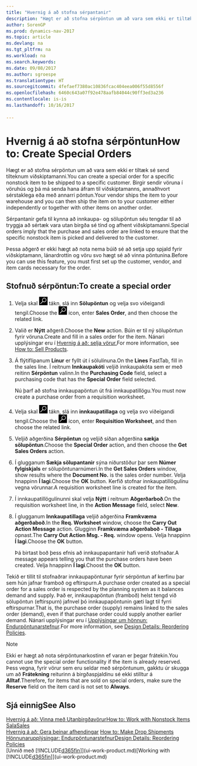 ```yaml
---
title: "Hvernig á að stofna sérpantanir"
description: "Hægt er að stofna sérpöntun um að vara sem ekki er tiltæk sé send tilteknum viðskiptamanni. Birgir sendir vöruna í vöruhús og þá má senda hana áfram til viðskiptamanns, annaðhvort sérstaklega eða með annarri pöntun."
author: SorenGP
ms.prod: dynamics-nav-2017
ms.topic: article
ms.devlang: na
ms.tgt_pltfrm: na
ms.workload: na
ms.search.keywords: 
ms.date: 09/08/2017
ms.author: sgroespe
ms.translationtype: HT
ms.sourcegitcommit: 4fefaef7380ac10836fcac404eea006f55d8556f
ms.openlocfilehash: 6460c643a07f92e478aafb84044c90ff3ed3a236
ms.contentlocale: is-is
ms.lasthandoff: 10/16/2017

---
```

# <a name="how-to-create-special-orders"></a><span data-ttu-id="36610-104">Hvernig á að stofna sérpöntun</span><span class="sxs-lookup"><span data-stu-id="36610-104">How to: Create Special Orders</span></span>
<span data-ttu-id="36610-105">Hægt er að stofna sérpöntun um að vara sem ekki er tiltæk sé send tilteknum viðskiptamanni.</span><span class="sxs-lookup"><span data-stu-id="36610-105">You can create a special order for a specific nonstock item to be shipped to a specific customer.</span></span> <span data-ttu-id="36610-106">Birgir sendir vöruna í vöruhús og þá má senda hana áfram til viðskiptamanns, annaðhvort sérstaklega eða með annarri pöntun.</span><span class="sxs-lookup"><span data-stu-id="36610-106">Your vendor ships the item to your warehouse and you can then ship the item on to your customer either independently or together with other items on another order.</span></span>  

<span data-ttu-id="36610-107">Sérpantanir gefa til kynna að innkaupa- og sölupöntun séu tengdar til að tryggja að sértæk vara utan birgða sé tínd og afhent viðskiptamanni.</span><span class="sxs-lookup"><span data-stu-id="36610-107">Special orders imply that the purchase and sales order are linked to ensure that the specific nonstock item is picked and delivered to the customer.</span></span>  

<span data-ttu-id="36610-108">Þessa aðgerð er ekki hægt að nota nema búið sé að setja upp spjald fyrir viðskiptamann, lánardrottin og vöru svo hægt sé að vinna pöntunina.</span><span class="sxs-lookup"><span data-stu-id="36610-108">Before you can use this feature, you must first set up the customer, vendor, and item cards necessary for the order.</span></span>  

## <a name="to-create-a-special-order"></a><span data-ttu-id="36610-109">Stofnuð sérpöntun:</span><span class="sxs-lookup"><span data-stu-id="36610-109">To create a special order</span></span>  
1.  <span data-ttu-id="36610-110">Velja skal ![Leit að síðu eða skýrslu](media/ui-search/search_small.png "Leit að síðu eða skýrslu táknið") tákn, slá inn **Sölupöntun** og velja svo viðeigandi tengil.</span><span class="sxs-lookup"><span data-stu-id="36610-110">Choose the ![Search for Page or Report](media/ui-search/search_small.png "Search for Page or Report icon") icon, enter **Sales Order**, and then choose the related link.</span></span>  
2. <span data-ttu-id="36610-111">Valið er **Nýtt** aðgerð.</span><span class="sxs-lookup"><span data-stu-id="36610-111">Choose the **New** action.</span></span> <span data-ttu-id="36610-112">Búin er til ný  sölupöntun fyrir vöruna.</span><span class="sxs-lookup"><span data-stu-id="36610-112">Create and fill in a  sales order for the item.</span></span> <span data-ttu-id="36610-113">Nánari upplýsingar eru í [Hvernig á að: selja vörur.](sales-how-sell-products.md)</span><span class="sxs-lookup"><span data-stu-id="36610-113">For more information, see [How to: Sell Products](sales-how-sell-products.md).</span></span>
3.  <span data-ttu-id="36610-114">Á flýtiflipanum **Línur** er fyllt út í sölulínuna.</span><span class="sxs-lookup"><span data-stu-id="36610-114">On the **Lines** FastTab, fill in the sales line.</span></span> <span data-ttu-id="36610-115">Í reitnum **Innkaupakóti** veljið innkaupakóta sem er með reitinn **Sérpöntun** valinn.</span><span class="sxs-lookup"><span data-stu-id="36610-115">In the **Purchasing Code** field, select a purchasing code that has the **Special Order** field selected.</span></span>

    <span data-ttu-id="36610-116">Nú þarf að stofna innkaupapöntun út frá innkaupatillögu.</span><span class="sxs-lookup"><span data-stu-id="36610-116">You must now create a purchase order from a requisition worksheet.</span></span>  
4. <span data-ttu-id="36610-117">Velja skal ![Leit að síðu eða skýrslu](media/ui-search/search_small.png "Leit að síðu eða skýrslu táknið") tákn, slá inn **innkaupatillaga** og velja svo viðeigandi tengil.</span><span class="sxs-lookup"><span data-stu-id="36610-117">Choose the ![Search for Page or Report](media/ui-search/search_small.png "Search for Page or Report icon") icon, enter **Requisition Worksheet**, and then choose the related link.</span></span>  
5. <span data-ttu-id="36610-118">Veljið aðgerðina **Sérpöntun** og veljið síðan aðgerðina **sækja sölupöntun**.</span><span class="sxs-lookup"><span data-stu-id="36610-118">Choose the **Special Order** action, and then choose the **Get Sales Orders** action.</span></span>  
6.  <span data-ttu-id="36610-119">Í glugganum **Sækja sölupantanir** sýna niðurstöður þar sem **Númer fylgiskjals** er sölupöntunarnúmeri.</span><span class="sxs-lookup"><span data-stu-id="36610-119">In the **Get Sales Orders** window, show results where the **Document No.** is the sales order number.</span></span> <span data-ttu-id="36610-120">Velja hnappinn **Í lagi**.</span><span class="sxs-lookup"><span data-stu-id="36610-120">Choose the **OK** button.</span></span> <span data-ttu-id="36610-121">Kerfið stofnar innkaupatillögulínu vegna vörunnar.</span><span class="sxs-lookup"><span data-stu-id="36610-121">A requisition worksheet line is created for the item.</span></span>  
7.  <span data-ttu-id="36610-122">Í innkaupatillögulínunni skal velja **Nýtt** í reitnum **Aðgerðarboð**.</span><span class="sxs-lookup"><span data-stu-id="36610-122">On the requisition worksheet line, in the **Action Message** field, select **New**.</span></span>  
8.  <span data-ttu-id="36610-123">Í glugganum **Innkaupatillaga** veljið aðgerðina **Framkvæma aðgerðaboð**.</span><span class="sxs-lookup"><span data-stu-id="36610-123">In the **Req. Worksheet** window, choose the **Carry Out Action Message** action.</span></span> <span data-ttu-id="36610-124">Glugginn **Framkvæma aðgerðaboð - Tillaga** opnast.</span><span class="sxs-lookup"><span data-stu-id="36610-124">The **Carry Out Action Msg. - Req.** window opens.</span></span> <span data-ttu-id="36610-125">Velja hnappinn **Í lagi**.</span><span class="sxs-lookup"><span data-stu-id="36610-125">Choose the **OK** button.</span></span>  

    <span data-ttu-id="36610-126">Þá birtast boð þess efnis að innkaupapantanir hafi verið stofnaðar.</span><span class="sxs-lookup"><span data-stu-id="36610-126">A message appears telling you that the purchase orders have been created.</span></span> <span data-ttu-id="36610-127">Velja hnappinn **Í lagi**.</span><span class="sxs-lookup"><span data-stu-id="36610-127">Choost the **OK** button.</span></span>  

<span data-ttu-id="36610-128">Tekið er tillit til stofnaðrar innkaupapöntunar fyrir sérpöntun af kerfinu þar sem hún jafnar framboð og eftirspurn.</span><span class="sxs-lookup"><span data-stu-id="36610-128">A purchase order created as a special order for a sales order is respected by the planning system as it balances demand and supply.</span></span> <span data-ttu-id="36610-129">Það er, innkaupapöntun (framboð) helst tengd við sölupöntun (eftirspurn) jafnvel þó innkaupapöntunin gæti lagt til fyrri eftirspurnar.</span><span class="sxs-lookup"><span data-stu-id="36610-129">That is, the purchase order (supply) remains linked to the sales order (demand), even if that purchase order could supply another earlier demand.</span></span> <span data-ttu-id="36610-130">Nánari upplýsingar eru í [Upplýsingar um hönnun: Endurpöntunarstefnur](design-details-reservation-order-tracking-and-action-messaging.md).</span><span class="sxs-lookup"><span data-stu-id="36610-130">For more information, see [Design Details: Reordering Policies](design-details-reservation-order-tracking-and-action-messaging.md).</span></span>  

> [!NOTE]  
>  <span data-ttu-id="36610-131">Ekki er hægt að nota sérpöntunarkostinn ef varan er þegar frátekin.</span><span class="sxs-lookup"><span data-stu-id="36610-131">You cannot use the special order functionality if the item is already reserved.</span></span> <span data-ttu-id="36610-132">Þess vegna, fyrir vörur sem eru seldar með sérpöntunum, gakktu úr skugga um að **Frátekning** reiturinn á birgðaspjaldinu sé ekki stilltur á **Alltaf**.</span><span class="sxs-lookup"><span data-stu-id="36610-132">Therefore, for items that are sold on special orders, make sure the **Reserve** field on the item card is not set to **Always**.</span></span>  

## <a name="see-also"></a><span data-ttu-id="36610-133">Sjá einnig</span><span class="sxs-lookup"><span data-stu-id="36610-133">See Also</span></span>  
[<span data-ttu-id="36610-134">Hvernig á að: Vinna með Utanbirgðavörur</span><span class="sxs-lookup"><span data-stu-id="36610-134">How to: Work with Nonstock Items</span></span>](inventory-how-work-nonstock-items.md)  
[<span data-ttu-id="36610-135">Sala</span><span class="sxs-lookup"><span data-stu-id="36610-135">Sales</span></span>](sales-manage-sales.md)  
<span data-ttu-id="36610-136">[Hvernig á að: Gera beinar afhendingar](sales-how-drop-shipment.md) </span><span class="sxs-lookup"><span data-stu-id="36610-136">[How to: Make Drop Shipments](sales-how-drop-shipment.md) </span></span>  
[<span data-ttu-id="36610-137">Hönnunarupplýsingar: Endurpöntunarstefnur</span><span class="sxs-lookup"><span data-stu-id="36610-137">Design Details: Reordering Policies</span></span>](design-details-reservation-order-tracking-and-action-messaging.md)  
<span data-ttu-id="36610-138">[Unnið með [!INCLUDE[d365fin](includes/d365fin_md.md)]](ui-work-product.md)</span><span class="sxs-lookup"><span data-stu-id="36610-138">[Working with [!INCLUDE[d365fin](includes/d365fin_md.md)]](ui-work-product.md)</span></span>

